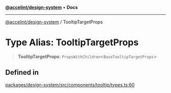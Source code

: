 [**@accelint/design-system**](../README.md) • **Docs**

***

[@accelint/design-system](../README.md) / TooltipTargetProps

# Type Alias: TooltipTargetProps

> **TooltipTargetProps**: `PropsWithChildren`\<`BaseTooltipTargetProps`\>

## Defined in

[packages/design-system/src/components/tooltip/types.ts:60](https://github.com/gohypergiant/standard-toolkit/blob/258694cea8ed8bbd956b3cf5da47c2c9debcf127/packages/design-system/src/components/tooltip/types.ts#L60)
